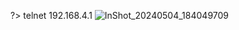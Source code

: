 ?> telnet 192.168.4.1
![InShot_20240504_184049709](https://github.com/Mr-Banana-2045/Nudemcu_Telnet/assets/109140672/e2c4c038-7f03-4469-b3a7-25bfda85ca29)
